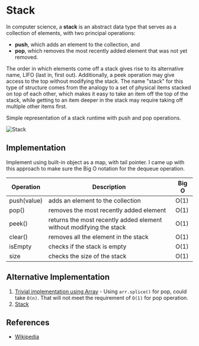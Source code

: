 # Stack

In computer science, a **stack** is an abstract data type that serves 
as a collection of elements, with two principal operations:

* **push**, which adds an element to the collection, and
* **pop**, which removes the most recently added element that was not yet removed.

The order in which elements come off a stack gives rise to its alternative name, LIFO (last in, first out). Additionally, a peek operation may give access to the top without modifying the stack. The name "stack" for this type of structure comes from the analogy to a set of physical items stacked on top of each other, which makes it easy to take an item off the top of the stack, while getting to an item deeper in the stack may require taking off multiple other items first.

Simple representation of a stack runtime with push and pop operations.

![Stack](https://upload.wikimedia.org/wikipedia/commons/b/b4/Lifo_stack.png)

## Implementation

Implement using built-in object as a map, with tail pointer. I came up with this approach to make sure the Big O notation for the dequeue operation.

| Operation   | Description                                                         | Big O |
| ----------- | ------------------------------------------------------------------- | ----- |
| push(value) | adds an element to the collection                                   | O(1)  |
| pop()       | removes the most recently added element                             | O(1)  |
| peek()      | returns the most recently added element without modifying the stack | O(1)  |
| clear()     | removes all the element in the stack                                | O(1)  |
| isEmpty     | checks if the stack is empty                                        | O(1)  |
| size        | checks the size of the stack                                        | O(1)  |


## Alternative Implementation

1. [Trivial implementation using Array][0] - Using `arr.splice()` for pop, could take `O(n)`. That will not meet the requirement of `O(1)` for pop operation.
2. [Stack][1]

## References

- [Wikipedia](https://en.wikipedia.org/wiki/Stack_(abstract_data_type))

[0]: https://github.com/davidshariff/computer-science/blob/master/Data%20Structures/Stack.js
[1]: https://github.com/yangshun/lago/blob/master/lib/data-structures/Stack.js
